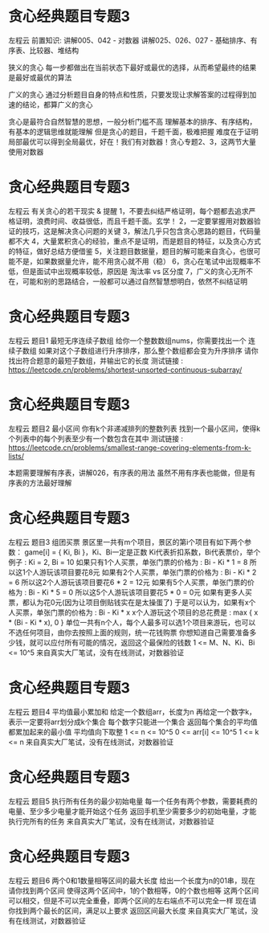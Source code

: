 <!-- Slide number: 1 -->
# 贪心经典题目专题3
左程云
前置知识:
讲解005、042 - 对数器
讲解025、026、027 - 基础排序、有序表、比较器、堆结构

狭义的贪心
每一步都做出在当前状态下最好或最优的选择，从而希望最终的结果是最好或最优的算法

广义的贪心
通过分析题目自身的特点和性质，只要发现让求解答案的过程得到加速的结论，都算广义的贪心

贪心是最符合自然智慧的思想，一般分析门槛不高
理解基本的排序、有序结构，有基本的逻辑思维就能理解
但是贪心的题目，千题千面，极难把握
难度在于证明局部最优可以得到全局最优，好在！我们有对数器！贪心专题2、3，这两节大量使用对数器

<!-- Slide number: 2 -->
# 贪心经典题目专题3
左程云
有关贪心的若干现实 & 提醒
1，不要去纠结严格证明，每个题都去追求严格证明，浪费时间、收益很低，而且千题千面。玄学！
2，一定要掌握用对数器验证的技巧，这是解决贪心问题的关键
3，解法几乎只包含贪心思路的题目，代码量都不大
4，大量累积贪心的经验，重点不是证明，而是题目的特征，以及贪心方式的特征，做好总结方便借鉴
5，关注题目数据量，题目的解可能来自贪心，也很可能不是，如果数据量允许，能不用贪心就不用（稳）
6，贪心在笔试中出现概率不低，但是面试中出现概率较低，原因是 淘汰率 vs 区分度
7，广义的贪心无所不在，可能和别的思路结合，一般都可以通过自然智慧想明白，依然不纠结证明

<!-- Slide number: 3 -->
# 贪心经典题目专题3
左程云
题目1
最短无序连续子数组
给你一个整数数组nums，你需要找出一个 连续子数组
如果对这个子数组进行升序排序，那么整个数组都会变为升序排序
请你找出符合题意的最短子数组，并输出它的长度
测试链接 : https://leetcode.cn/problems/shortest-unsorted-continuous-subarray/

<!-- Slide number: 4 -->
# 贪心经典题目专题3
左程云
题目2
最小区间
你有k个非递减排列的整数列表
找到一个最小区间，使得k个列表中的每个列表至少有一个数包含在其中
测试链接 :
https://leetcode.cn/problems/smallest-range-covering-elements-from-k-lists/

本题需要理解有序表，讲解026，有序表的用法
虽然不用有序表也能做，但是有序表的方法最好理解

<!-- Slide number: 5 -->
# 贪心经典题目专题3
左程云
题目3
组团买票
景区里一共有m个项目，景区的第i个项目有如下两个参数：
game[i] = { Ki, Bi }，Ki、Bi一定是正数
Ki代表折扣系数，Bi代表票价，举个例子 : Ki = 2, Bi = 10
如果只有1个人买票，单张门票的价格为 : Bi - Ki * 1 = 8
所以这1个人游玩该项目要花8元
如果有2个人买票，单张门票的价格为 : Bi - Ki * 2 = 6
所以这2个人游玩该项目要花6 * 2 = 12元
如果有5个人买票，单张门票的价格为 : Bi - Ki * 5 = 0
所以这5个人游玩该项目要花5 * 0 = 0元
如果有更多人买票，都认为花0元(因为让项目倒贴钱实在是太操蛋了)
于是可以认为，如果有x个人买票，单张门票的价格为 : Bi - Ki * x
x个人游玩这个项目的总花费是 : max { x * (Bi - Ki * x), 0 }
单位一共有n个人，每个人最多可以选1个项目来游玩，也可以不选任何项目，由你去按照上面的规则，统一花钱购票
你想知道自己需要准备多少钱，就可以应付所有可能的情况，返回这个最保险的钱数
1 <= M、N、Ki、Bi <= 10^5
来自真实大厂笔试，没有在线测试，对数器验证

<!-- Slide number: 6 -->
# 贪心经典题目专题3
左程云
题目4
平均值最小累加和
给定一个数组arr，长度为n
再给定一个数字k，表示一定要将arr划分成k个集合
每个数字只能进一个集合
返回每个集合的平均值都累加起来的最小值
平均值向下取整
1 <= n <= 10^5
0 <= arr[i] <= 10^5
1 <= k <= n
来自真实大厂笔试，没有在线测试，对数器验证

<!-- Slide number: 7 -->
# 贪心经典题目专题3
左程云
题目5
执行所有任务的最少初始电量
每一个任务有两个参数，需要耗费的电量、至少多少电量才能开始这个任务
返回手机至少需要多少的初始电量，才能执行完所有的任务
来自真实大厂笔试，没有在线测试，对数器验证

<!-- Slide number: 8 -->
# 贪心经典题目专题3
左程云
题目6
两个0和1数量相等区间的最大长度
给出一个长度为n的01串，现在请你找到两个区间
使得这两个区间中，1的个数相等，0的个数也相等
这两个区间可以相交，但是不可以完全重叠，即两个区间的左右端点不可以完全一样
现在请你找到两个最长的区间，满足以上要求
返回区间最大长度
来自真实大厂笔试，没有在线测试，对数器验证